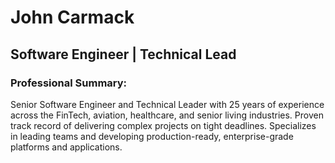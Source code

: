 # John Carmack

## Software Engineer | Technical Lead

### Professional Summary:

Senior Software Engineer and Technical Leader with 25 years of experience across the FinTech, aviation, healthcare, and senior living industries. Proven track record of delivering complex projects on tight deadlines. Specializes in leading teams and developing production-ready, enterprise-grade platforms and applications. 
